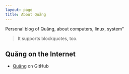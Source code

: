 ```yaml
---
layout: page
title: About Quăng
---
```


Personal blog of Quăng, about computers, linux, system"

> It supports blockquotes, too.

## Quăng on the Internet

* [Quăng][github] on GitHub

[github]: https://github.com/xluffy/
